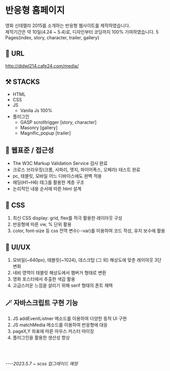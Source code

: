 # 반응형 홈페이지
영화 신데렐라 2015를 소개하는 반응형 웹사이트를 제작하였습니다.<br>
제작기간은 약 10일(4.24 ~ 5.4)로, 디자인부터 코딩까지 100% 기여하였습니다.
5 Pages(index, story, character, trailer, gallery)

## 🔗 URL
http://didwl214.cafe24.com/media/

## ⚒️ STACKS
* HTML
* CSS
* JS
  * Vanila Js 100%
* 플러그인
  + GASP scrolltrigger [story, character]
  + Masonry [gallery]
  + Magnific_popup [trailer]

## 🔎 웹표준 / 접근성
* The W3C Markup Validation Service 검사 완료
* 크로스 브라우징(크롬, 사파리, 엣지, 파이어폭스, 오페라) 테스트 완료
* pc, 태블릿, 모바일 어느 디바이스에도 완벽 적용
* 헤딩(H1~H6) 태그를 활용한 계층 구조
* 논리적인 내용 순서에 따른 html 설계

## 🌹 CSS
1. 최신 CSS display: grid, flex를 적극 활용한 레이아웃 구성
2. 반응형에 따른 vw, % 단위 활용
3. color, font-size 등 css 전역 변수(--var)를 이용하여 코드 작성, 유지 보수에 활용

## 🌈 UI/UX
1. 모바일(~640px), 태블릿(~1024), 데스크탑 (그 외) 해상도에 맞춘 레이아웃 3단 변화 
2. 네비 영역이 태블릿 해상도에서 햄버거 형태로 변환
3. 영화 포스터에서 추출한 색감 활용
4. 고급스러운 느낌을 살리기 위해 serif 형태의 폰트 채택

## 🪄 자바스크립트 구현 기능
1. JS addEventListner 메소드를 이용하여 다양한 동적 UI 구현
2. JS matchMedia 메소드를 이용하여 반응형에 대응
3. pageX,Y 좌표에 따른 마우스 커스터 마이징
4. 플러그인을 활용한 생산성 향상

<br>
<br>

*----2023.5.7 ~  scss 업그레이드 예정*
